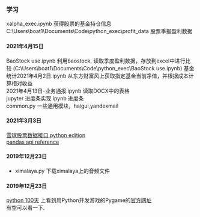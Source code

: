 ### 学习

xalpha_exec.ipynb  获得股票的基金持仓信息
C:\Users\boat1\Documents\Code\python_exec\profit_data   股票季报盈利数据
#### 2021年4月15日
BaoStock use.ipynb  利用baostock, 读取季度盈利数据，存放到excel中进行比较  (C:\Users\boat1\Documents\Code\python_exec\BaoStock use.ipynb)
基金统计2021年4月2日.ipynb  从东方财富风上获取指定基金当前净值，并根据成本计算相对收益  
2021年4月13日-业务通报.ipynb  读取DOCX中的表格  
jupyter 进度条实现.ipynb  进度条  
common.py 一些通用模块，haigui,yandexmail

#### 2021年3月3日
[雪球股票数据接口 python edition](https://github.com/uname-yang/pysnowball)  
[pandas api reference](https://pandas.pydata.org/pandas-docs/stable/reference/index.html)  


#### 2019年12月23日
- ximalaya.py 下载ximalaya上的音频文件

#### 2019年12月23日

[python 100天](https://github.com/jackfrued/Python-100-Days) 上看到用Python开发游戏的Pygame的[官方网址](https://www.pygame.org/news)  
有空可以看一下.

